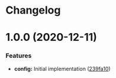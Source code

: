 # Changelog

# 1.0.0 (2020-12-11)


### Features

* **config:** Initial implementation ([239fa10](https://gitlab.com/schroedernet/commitlint-config/commit/239fa10040cee2ae8afe1a0e1bf67b0fbfe1bc6e))
